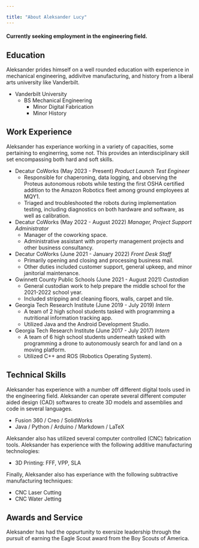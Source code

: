 ```yaml
---

title: "About Aleksander Lucy"
---
```

#### Currently seeking employment in the engineering field.

## Education

Aleksander prides himself on a well rounded education with experience in mechanical engineering, addivitve manufacturing, and history from a liberal arts university like Vanderbilt.

* Vanderbilt University
  * BS Mechanical Engineering
    * Minor Digital Fabrication
    * Minor History

## Work Experience

Aleksander has experiance working in a variety of capacities, some pertaining to enginerring, some not. This provides an interdisciplinary skill set encompassing both hard and soft skills.

* Decatur CoWorks (May 2023 - Present) _Product Launch Test Engineer_
  * Responsible for chaperoning, data logging, and observing the Proteus autonomous robots while testing the first OSHA certified addition to the Amazon Robotics fleet among ground employees at MQY1. 
  * Triaged and troubleshooted the robots during implementation testing, including diagnostics on both hardware and software, as well as calibration.
* Decatur CoWorks (May 2022 - August 2022) _Manager, Project Support Administrator_
  * Manager of the coworking space.
  * Administrative assistant with property management projects and other business consultancy.
* Decatur CoWorks (June 2021 - January 2022) _Front Desk Staff_
  * Primarily opening and closing and processing business mail.
  * Other duties included customer support, general upkeep, and minor janitorial maintenance.
* Gwinnett County Public Schools (June 2021 - August 2021) _Custodian_
  * General custodian work to help prepare the middle school for the 2021-2022 school year.
  * Included stripping and cleaning floors, walls, carpet and tile.
* Georgia Tech Research Institute (June 2019 - July 2019) _Intern_
  * A team of 2 high school students tasked with programming a nutritional information tracking app.
  * Utilized Java and the Android Development Studio.
* Georgia Tech Research Institute (June 2017 - July 2017) _Intern_
  * A team of 6 high school students underneath tasked with programming a drone to autonomously search for and land on a moving platform.
  * Utilized C++ and ROS (Robotics Operating System).

## Technical Skills

Aleksander has experience with a number off different digital tools used in the engineering field. Aleksander can operate several different computer aided design (CAD) softwares to create 3D models and assemblies and code in several languages.

* Fusion 360 / Creo / SolidWorks
* Java / Python / Arduino / Markdown / LaTeX

Aleksander also has utilized several computer controlled (CNC) fabrication tools. Aleksander has experience with the following additive manufacturing technologies:

* 3D Printing: FFF, VPP, SLA

Finally, Aleksander also has experiance with the following subtractive manufacturing techniques:

* CNC Laser Cutting
* CNC Water Jetting

## Awards and Service

Aleksander has had the oppurtunity to exersize leadership through the pursuit of earning the Eagle Scout award from the Boy Scouts of America.
